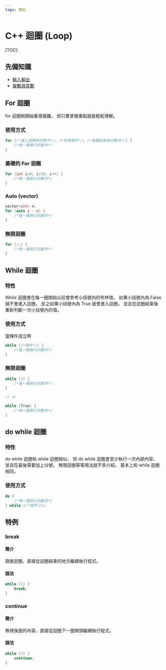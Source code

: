 ```yaml
---
tags: 筆記
---
```


# C++ 迴圈 (Loop)

[TOC]

## 先備知識

- [輸入輸出](輸入輸出.md)
- [變數與常數](變數與常數.md)

## For 迴圈

for 迴圈剛開始看很複雜，
但只要掌握重點就能輕鬆理解。

### 使用方式

```cpp
for (/*進入迴圈時的動作*/; /*結束條件*/; /*每圈結束後的動作*/) {
    /*每一圈執行的動作*/
}
```

### 基礎的 For 迴圈

```cpp
for (int i=0; i<10; i++) {
    /*每一圈執行的動作*/
}
```

### Auto (vector)

```cpp
vector<int> n;
for (auto i : n) {
    /*每一圈執行的動作*/
}
```

### 無限迴圈

```cpp
for (;;) {
    /*每一圈執行的動作*/
}
```

## While 迴圈

### 特性

While 迴圈會在每一圈開始以前會參考小括號內的布林值，
如果小括號內為 False 就不會進入迴圈，
反之如果小括號內為 True 就會進入迴圈，
並且在迴圈結束後重新判斷一次小括號內的值。

### 使用方式

當條件成立時
```cpp
while (/*條件*/) {
    /*每一圈執行的動作*/
}
```

### 無限迴圈

```cpp
while (1) {
    /*每一圈執行的動作*/
}

// or

while (True) {
    /*每一圈執行的動作*/
}
```

## do while 迴圈

### 特性

do while 迴圈和 while 迴圈相似，
但 do while 迴圈會至少執行一次內部內容，
並且在最後需要加上分號，
無限迴圈等等用法就不多介紹，
基本上和 while 迴圈相同。

### 使用方式

```cpp
do {
    /*每一圈執行的動作*/
} while (/*條件*/);
```

## 特例

### break

#### 簡介

跳脫迴圈，直接從迴圈結束的地方繼續執行程式。

#### 語法

```cpp
while (1) {
    break;
}
```

### continue

#### 簡介

無視後面的內容，直接從迴圈下一圈開頭繼續執行程式。

#### 語法

```cpp
while (1) {
    continue;
}
```